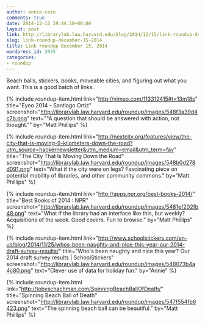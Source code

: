 ```yaml
---
author: annie-cain
comments: true
date: 2014-12-15 19:44:58+00:00
layout: post
link: http://librarylab.law.harvard.edu/blog/2014/12/15/link-roundup-december-15-2014/
slug: link-roundup-december-15-2014
title: Link roundup December 15, 2014
wordpress_id: 2035
categories:
- roundup
---
```


Beach balls, stickers, books, moveable cities, and figuring out what you want. This is a good batch of links.

{% include roundup-item.html
  link="http://vimeo.com/113312415#t=13m18s"
  title="Eyeo 2014 - Santiago Ortiz"
  screenshot="http://librarylab.law.harvard.edu/roundup/images/548f3a39d4c7b.png"
  text="\"A question that should be answered with action, not thought.\""
  by="Matt Phillips"
%}

{% include roundup-item.html
  link="http://nextcity.org/features/view/the-city-that-is-moving-9-kilometers-down-the-road?utm_source=hackernewsletter&utm_medium=email&utm_term=fav"
  title="The City That Is Moving Down the Road"
  screenshot="http://librarylab.law.harvard.edu/roundup/images/548b0d278d091.png"
  text="What if the city were on legs? Fascinating piece on potential mobility of libraries, and other community commons."
  by="Matt Phillips"
%}

{% include roundup-item.html
  link="http://apps.npr.org/best-books-2014/"
  title="Best Books of 2014 : NPR"
  screenshot="http://librarylab.law.harvard.edu/roundup/images/5481ef202fb48.png"
  text="What if the library had an interface like this, but weekly? Acquisitions of the week. Good covers. Fun to browse."
  by="Matt Phillips"
%}

{% include roundup-item.html
  link="http://www.schoolstickers.com/en-us/blog/2014/11/25/whos-been-naughty-and-nice-this-year-our-2014-draft-survey-results/"
  title="Who's been naughty and nice this year? Our 2014 draft survey results | SchoolStickers"
  screenshot="http://librarylab.law.harvard.edu/roundup/images/548073b4a4c80.png"
  text="Clever use of data for holiday fun."
  by="Annie"
%}

{% include roundup-item.html
  link="http://tobyschachman.com/SpinningBeachBallOfDeath/"
  title="Spinning Beach Ball of Death"
  screenshot="http://librarylab.law.harvard.edu/roundup/images/547f554fb6423.png"
  text="The spinning beach ball can be beautiful."
  by="Matt Phillips"
%}
